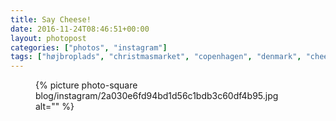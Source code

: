 ```yaml
---
title: Say Cheese!
date: 2016-11-24T08:46:51+00:00
layout: photopost
categories: ["photos", "instagram"]
tags: ["højbroplads", "christmasmarket", "copenhagen", "denmark", "cheese"]
---
```


<figure class="photo photo--square">
  {% picture photo-square blog/instagram/2a030e6fd94bd1d56c1bdb3c60df4b95.jpg alt="" %}
</figure>


